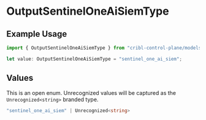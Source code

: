 # OutputSentinelOneAiSiemType

## Example Usage

```typescript
import { OutputSentinelOneAiSiemType } from "cribl-control-plane/models/operations";

let value: OutputSentinelOneAiSiemType = "sentinel_one_ai_siem";
```

## Values

This is an open enum. Unrecognized values will be captured as the `Unrecognized<string>` branded type.

```typescript
"sentinel_one_ai_siem" | Unrecognized<string>
```